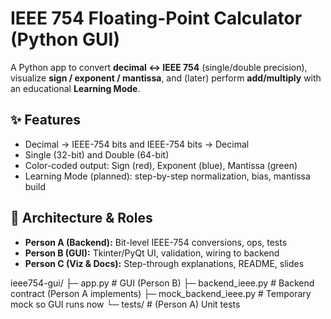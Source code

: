 # IEEE 754 Floating-Point Calculator (Python GUI)

A Python app to convert **decimal ↔ IEEE 754** (single/double precision), visualize **sign / exponent / mantissa**, and (later) perform **add/multiply** with an educational **Learning Mode**.

## ✨ Features
- Decimal → IEEE-754 bits and IEEE-754 bits → Decimal
- Single (32-bit) and Double (64-bit)
- Color-coded output: Sign (red), Exponent (blue), Mantissa (green)
- Learning Mode (planned): step-by-step normalization, bias, mantissa build

## 🧩 Architecture & Roles
- **Person A (Backend):** Bit-level IEEE-754 conversions, ops, tests
- **Person B (GUI):** Tkinter/PyQt UI, validation, wiring to backend
- **Person C (Viz & Docs):** Step-through explanations, README, slides

ieee754-gui/
├─ app.py # GUI (Person B)
├─ backend_ieee.py # Backend contract (Person A implements)
├─ mock_backend_ieee.py # Temporary mock so GUI runs now
└─ tests/ # (Person A) Unit tests

